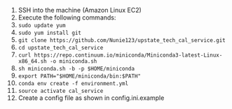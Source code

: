 1. SSH into the machine (Amazon Linux EC2)
2. Execute the following commands:
  1. `sudo update yum`
  2. `sudo yum install git`
  3. `git clone https://github.com/Nunie123/upstate_tech_cal_service.git`
  4. `cd upstate_tech_cal_service`
  5. `curl https://repo.continuum.io/miniconda/Miniconda3-latest-Linux-x86_64.sh -o miniconda.sh`
  6. `sh miniconda.sh -b -p $HOME/miniconda`
  7. `export PATH="$HOME/miniconda/bin:$PATH"`
  8. `conda env create -f environment.yml`
  9. `source activate cal_service`
3. Create a config file as shown in config.ini.example
